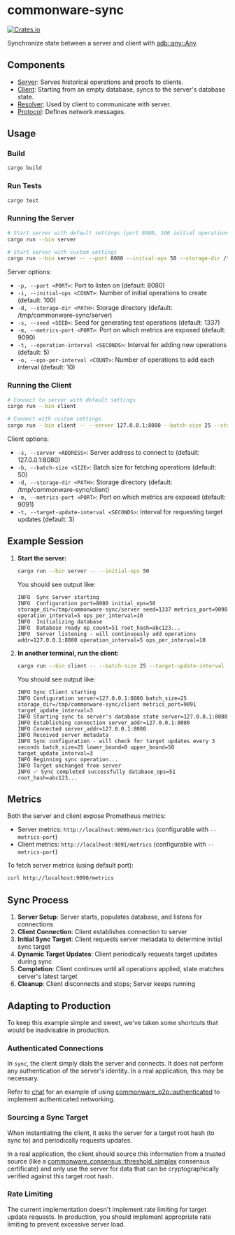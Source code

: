 # commonware-sync

 [![Crates.io](https://img.shields.io/crates/v/commonware-sync.svg)](https://crates.io/crates/commonware-sync)

Synchronize state between a server and client with [adb::any::Any](https://docs.rs/commonware-storage/latest/commonware_storage/adb/any/struct.Any.html).

## Components

- [Server](src/bin/server.rs): Serves historical operations and proofs to clients.
- [Client](src/bin/client.rs): Starting from an empty database, syncs to the server's database state.
- [Resolver](src/resolver.rs): Used by client to communicate with server.
- [Protocol](src/protocol.rs): Defines network messages.

## Usage

### Build

```bash
cargo build
```

### Run Tests

```bash
cargo test
```

### Running the Server

```bash
# Start server with default settings (port 8080, 100 initial operations)
cargo run --bin server

# Start server with custom settings
cargo run --bin server -- --port 8080 --initial-ops 50 --storage-dir /tmp/my_server --seed 1337 --metrics-port 9090 --operation-interval 5 --ops-per-interval 10
```

Server options:
- `-p, --port <PORT>`: Port to listen on (default: 8080)
- `-i, --initial-ops <COUNT>`: Number of initial operations to create (default: 100)
- `-d, --storage-dir <PATH>`: Storage directory (default: /tmp/commonware-sync/server)
- `-s, --seed <SEED>`: Seed for generating test operations (default: 1337)
- `-m, --metrics-port <PORT>`: Port on which metrics are exposed (default: 9090)
- `-t, --operation-interval <SECONDS>`: Interval for adding new operations (default: 5)
- `-o, --ops-per-interval <COUNT>`: Number of operations to add each interval (default: 10)

### Running the Client

```bash
# Connect to server with default settings
cargo run --bin client

# Connect with custom settings
cargo run --bin client -- --server 127.0.0.1:8080 --batch-size 25 --storage-dir /tmp/my_client --metrics-port 9091 --target-update-interval 3
```

Client options:
- `-s, --server <ADDRESS>`: Server address to connect to (default: 127.0.0.1:8080)
- `-b, --batch-size <SIZE>`: Batch size for fetching operations (default: 50)
- `-d, --storage-dir <PATH>`: Storage directory (default: /tmp/commonware-sync/client)
- `-m, --metrics-port <PORT>`: Port on which metrics are exposed (default: 9091)
- `-t, --target-update-interval <SECONDS>`: Interval for requesting target updates (default: 3)

## Example Session

1. **Start the server:**
   ```bash
   cargo run --bin server -- --initial-ops 50
   ```

   You should see output like:
   ```
   INFO  Sync Server starting
   INFO  Configuration port=8080 initial_ops=50 storage_dir=/tmp/commonware-sync/server seed=1337 metrics_port=9090 operation_interval=5 ops_per_interval=10
   INFO  Initializing database
   INFO  Database ready op_count=51 root_hash=abc123...
   INFO  Server listening - will continuously add operations addr=127.0.0.1:8080 operation_interval=5 ops_per_interval=10
   ```

2. **In another terminal, run the client:**
   ```bash
   cargo run --bin client -- --batch-size 25 --target-update-interval 3
   ```

   You should see output like:
   ```
   INFO Sync Client starting
   INFO Configuration server=127.0.0.1:8080 batch_size=25 storage_dir=/tmp/commonware-sync/client metrics_port=9091 target_update_interval=3
   INFO Starting sync to server's database state server=127.0.0.1:8080
   INFO Establishing connection server_addr=127.0.0.1:8080
   INFO Connected server_addr=127.0.0.1:8080
   INFO Received server metadata
   INFO Sync configuration - will check for target updates every 3 seconds batch_size=25 lower_bound=0 upper_bound=50 target_update_interval=3
   INFO Beginning sync operation...
   INFO Target unchanged from server
   INFO ✅ Sync completed successfully database_ops=51 root_hash=abc123...
   ```

## Metrics

Both the server and client expose Prometheus metrics:
- Server metrics: `http://localhost:9090/metrics` (configurable with `--metrics-port`)
- Client metrics: `http://localhost:9091/metrics` (configurable with `--metrics-port`)

To fetch server metrics (using default port):
```bash
curl http://localhost:9090/metrics
```

## Sync Process

1. **Server Setup**: Server starts, populates database, and listens for connections
2. **Client Connection**: Client establishes connection to server
3. **Initial Sync Target**: Client requests server metadata to determine initial sync target
4. **Dynamic Target Updates**: Client periodically requests target updates during sync
5. **Completion**: Client continues until all operations applied, state matches server's latest target
6. **Cleanup**: Client disconnects and stops; Server keeps running

## Adapting to Production

To keep this example simple and sweet, we've taken some shortcuts that would be inadvisable in production.

### Authenticated Connections

In `sync`, the client simply dials the server and connects. It does not perform any authentication
of the server's identity. In a real application, this may be necessary.

Refer to [chat](../chat/README.md) for an example of using [commonware_p2p::authenticated](https://docs.rs/commonware-p2p/latest/commonware_p2p/authenticated/index.html)
to implement authenticated networking.

### Sourcing a Sync Target

When instantiating the client, it asks the server for a target root hash (to sync to) and periodically
requests updates.

In a real application, the client should source this information from a trusted source (like a [commonware_consensus::threshold_simplex](https://docs.rs/commonware-consensus/latest/commonware_consensus/threshold_simplex/index.html)
consensus certificate) and only use the server for data that can be cryptographically verified against
this target root hash.

### Rate Limiting

The current implementation doesn't implement rate limiting for target update requests. In production,
you should implement appropriate rate limiting to prevent excessive server load.
